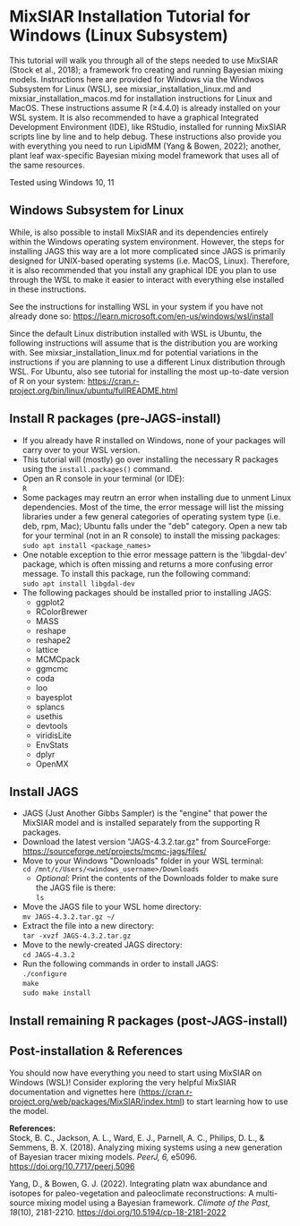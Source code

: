 # MixSIAR Installation Tutorial for Windows (Linux Subsystem)

This tutorial will walk you through all of the steps needed to use MixSIAR (Stock et al., 2018); a framework fro creating and running Bayesian mixing models. Instructions here are provided for Windows via the Windwos Subsystem for Linux (WSL), see mixsiar_installation_linux.md and mixsiar_installation_macos.md for installation instructions for Linux and MacOS. These instructions assume R ($`\geq`$4.4.0) is already installed on your WSL system. It is also recommended to have a graphical Integrated Development Environment (IDE), like RStudio, installed for running MixSIAR scripts line by line and to help debug. These instructions also provide you with everything you need to run LipidMM (Yang & Bowen, 2022); another, plant leaf wax-specific Bayesian mixing model framework that uses all of the same resources.

Tested using Windows 10, 11

## Windows Subsystem for Linux
While, is also possible to install MixSIAR and its dependencies entirely within the Windows operating system environment. However, the steps for installing JAGS this way are a lot more complicated since JAGS is primarily designed for UNIX-based operating systems (i.e. MacOS, Linux). Therefore, it is also recommended that you install any graphical IDE you plan to use through the WSL to make it easier to interact with everything else installed in these instructions.

See the instructions for installing WSL in your system if you have not already done so: https://learn.microsoft.com/en-us/windows/wsl/install

Since the default Linux distribution installed with WSL is Ubuntu, the following instructions will assume that is the distribution you are working with. See mixsiar_installation_linux.md for potential variations in the instructions if you are planning to use a different Linux distribution through WSL. For Ubuntu, also see tutorial for installing the most up-to-date version of R on your system: https://cran.r-project.org/bin/linux/ubuntu/fullREADME.html

## Install R packages (pre-JAGS-install)
- If you already have R installed on Windows, none of your packages will carry over to your WSL version.
- This tutorial will (mostly) go over installing the necessary R packages using the `install.packages()` command.
- Open an R console in your terminal (or IDE):\
`R`
- Some packages may reutrn an error when installing due to unment Linux dependencies. Most of the time, the error message will list the missing libraries under a few general categories of operating system type (i.e. deb, rpm, Mac); Ubuntu falls under the "deb" category. Open a new tab for your terminal (not in an R console) to install the missing packages:\
`sudo apt install <package_names>`
- One notable exception to thie error message pattern is the 'libgdal-dev' package, which is often missing and returns a more confusing error message. To install this package, run the following command:\
`sudo apt install libgdal-dev`
- The following packages should be installed prior to installing JAGS:
  - ggplot2
  - RColorBrewer
  - MASS
  - reshape
  - reshape2
  - lattice
  - MCMCpack
  - ggmcmc
  - coda
  - loo
  - bayesplot
  - splancs
  - usethis
  - devtools
  - viridisLite
  - EnvStats
  - dplyr
  - OpenMX

## Install JAGS
- JAGS (Just Another Gibbs Sampler) is the "engine" that power the MixSIAR model and is installed separately from the supporting R packages.
- Download the latest version "JAGS-4.3.2.tar.gz" from SourceForge: https://sourceforge.net/projects/mcmc-jags/files/
- Move to your Windows "Downloads" folder in your WSL terminal:\
`cd /mnt/c/Users/<windows_username>/Downloads`
  - _Optional:_ Print the contents of the Downloads folder to make sure the JAGS file is there:\
`ls` 
- Move the JAGS file to your WSL home directory:\
`mv JAGS-4.3.2.tar.gz ~/`
- Extract the file into a new directory:\
`tar -xvzf JAGS-4.3.2.tar.gz`
- Move to the newly-created JAGS directory:\
`cd JAGS-4.3.2`
- Run the following commands in order to install JAGS:\
`./configure`\
`make`\
`sudo make install`

## Install remaining R packages (post-JAGS-install)

## Post-installation & References
You should now have everything you need to start using MixSIAR on Windows (WSL)! Consider exploring the very helpful MixSIAR documentation and vignettes here (https://cran.r-project.org/web/packages/MixSIAR/index.html) to start learning how to use the model.

**References:**\
Stock, B. C., Jackson, A. L., Ward, E. J., Parnell, A. C., Philips, D. L., & Semmens, B. X. (2018). Analyzing mixing systems using a new generation of Bayesian tracer mixing models. _PeerJ, 6,_ e5096. https://doi.org/10.7717/peerj.5096

Yang, D., & Bowen, G. J. (2022). Integrating platn wax abundance and isotopes for paleo-vegetation and paleoclimate reconstructions: A multi-source mixing model using a Bayesian framework. _Climate of the Past, 18_(10), 2181-2210. https://doi.org/10.5194/cp-18-2181-2022
